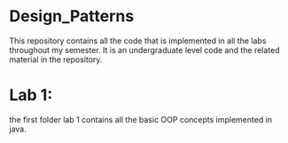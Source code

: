 # Design_Patterns
This repository contains all the code that is implemented in all the labs throughout my semester. It is an undergraduate level code and the related material in the repository.
# Lab 1: 
the first folder lab 1 contains all the basic OOP concepts implemented in java. 
